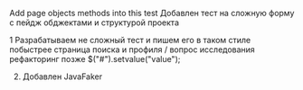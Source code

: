Add page objects methods into this test
Добавлен тест на сложную форму с пейдж обджектами и структурой проекта


1 Разрабатываем не сложный тест и пишем его в таком стиле побыстрее
страница поиска и профиля / вопрос исследования 
рефакторинг позже
$("#").setvalue("value");

2. Добавлен JavaFaker

